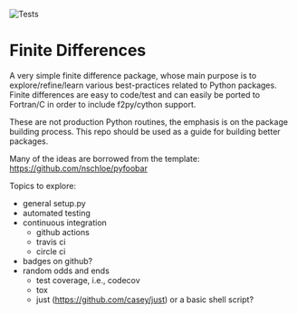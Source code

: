 ![Tests](https://github.com/orvedahl/finite-difference/actions/workflows/main.yml/badge.svg)

# Finite Differences

A very simple finite difference package, whose main purpose is to explore/refine/learn
various best-practices related to Python packages. Finite differences are easy to code/test
and can easily be ported to Fortran/C in order to include f2py/cython support.

These are not production Python routines, the emphasis is on the package building
process. This repo should be used as a guide for building better packages.

Many of the ideas are borrowed from the template: https://github.com/nschloe/pyfoobar

Topics to explore:

 * general setup.py
 * automated testing
 * continuous integration
   * github actions
   * travis ci
   * circle ci
 * badges on github?
 * random odds and ends
   * test coverage, i.e., codecov
   * tox
   * just (https://github.com/casey/just) or a basic shell script?

